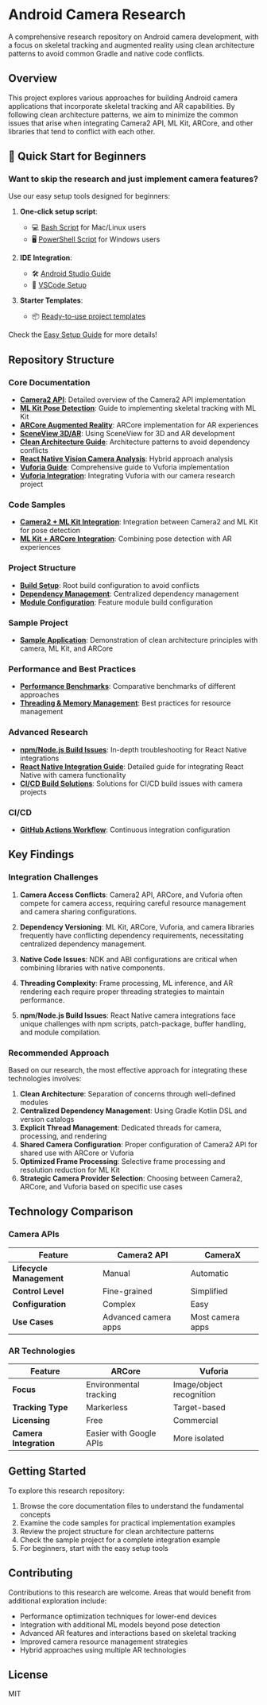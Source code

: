 # Android Camera Research

A comprehensive research repository on Android camera development, with a focus on skeletal tracking and augmented reality using clean architecture patterns to avoid common Gradle and native code conflicts.

## Overview

This project explores various approaches for building Android camera applications that incorporate skeletal tracking and AR capabilities. By following clean architecture patterns, we aim to minimize the common issues that arise when integrating Camera2 API, ML Kit, ARCore, and other libraries that tend to conflict with each other.

## 🚀 Quick Start for Beginners

### Want to skip the research and just implement camera features?

Use our easy setup tools designed for beginners:

1. **One-click setup script**:
   - 💻 [Bash Script](easy-setup/setup.sh) for Mac/Linux users
   - 🖥️ [PowerShell Script](easy-setup/setup.ps1) for Windows users

2. **IDE Integration**:
   - 🛠️ [Android Studio Guide](easy-setup/android-studio-plugin/README.md)
   - 📝 [VSCode Setup](easy-setup/vscode/README.md)

3. **Starter Templates**:
   - 📦 [Ready-to-use project templates](easy-setup/starter-templates/README.md)

Check the [Easy Setup Guide](easy-setup/README.md) for more details!

## Repository Structure

### Core Documentation

- **[Camera2 API](camera2-api.md)**: Detailed overview of the Camera2 API implementation
- **[ML Kit Pose Detection](ml-kit-pose-detection.md)**: Guide to implementing skeletal tracking with ML Kit
- **[ARCore Augmented Reality](arcore-augmented-reality.md)**: ARCore implementation for AR experiences
- **[SceneView 3D/AR](sceneview-3d-ar.md)**: Using SceneView for 3D and AR development
- **[Clean Architecture Guide](clean-architecture-guide.md)**: Architecture patterns to avoid dependency conflicts
- **[React Native Vision Camera Analysis](react-native-vision-camera-analysis.md)**: Hybrid approach analysis
- **[Vuforia Guide](vuforia-guide.md)**: Comprehensive guide to Vuforia implementation
- **[Vuforia Integration](vuforia-integration.md)**: Integrating Vuforia with our camera research project

### Code Samples

- **[Camera2 + ML Kit Integration](code-samples/camera2-mlkit-integration.kt)**: Integration between Camera2 and ML Kit for pose detection
- **[ML Kit + ARCore Integration](code-samples/mlkit-arcore-integration.kt)**: Combining pose detection with AR experiences

### Project Structure

- **[Build Setup](project-structure/build.gradle.kts)**: Root build configuration to avoid conflicts
- **[Dependency Management](project-structure/buildSrc/src/main/kotlin/Dependencies.kt)**: Centralized dependency management
- **[Module Configuration](project-structure/feature-camera/build.gradle.kts)**: Feature module build configuration

### Sample Project

- **[Sample Application](sample-project/)**: Demonstration of clean architecture principles with camera, ML Kit, and ARCore

### Performance and Best Practices

- **[Performance Benchmarks](benchmarks/camera-ml-ar-benchmarks.md)**: Comparative benchmarks of different approaches
- **[Threading & Memory Management](guides/threading-memory-management.md)**: Best practices for resource management

### Advanced Research

- **[npm/Node.js Build Issues](research/npm-node-advanced-troubleshooting.md)**: In-depth troubleshooting for React Native integrations
- **[React Native Integration Guide](research/react-native-integration-guide.md)**: Detailed guide for integrating React Native with camera functionality
- **[CI/CD Build Solutions](research/ci-cd-build-solutions.md)**: Solutions for CI/CD build issues with camera projects

### CI/CD

- **[GitHub Actions Workflow](ci-cd/.github/workflows/android.yml)**: Continuous integration configuration

## Key Findings

### Integration Challenges

1. **Camera Access Conflicts**: Camera2 API, ARCore, and Vuforia often compete for camera access, requiring careful resource management and camera sharing configurations.

2. **Dependency Versioning**: ML Kit, ARCore, Vuforia, and camera libraries frequently have conflicting dependency requirements, necessitating centralized dependency management.

3. **Native Code Issues**: NDK and ABI configurations are critical when combining libraries with native components.

4. **Threading Complexity**: Frame processing, ML inference, and AR rendering each require proper threading strategies to maintain performance.

5. **npm/Node.js Build Issues**: React Native camera integrations face unique challenges with npm scripts, patch-package, buffer handling, and module compilation.

### Recommended Approach

Based on our research, the most effective approach for integrating these technologies involves:

1. **Clean Architecture**: Separation of concerns through well-defined modules
2. **Centralized Dependency Management**: Using Gradle Kotlin DSL and version catalogs
3. **Explicit Thread Management**: Dedicated threads for camera, processing, and rendering
4. **Shared Camera Configuration**: Proper configuration of Camera2 API for shared use with ARCore or Vuforia
5. **Optimized Frame Processing**: Selective frame processing and resolution reduction for ML Kit
6. **Strategic Camera Provider Selection**: Choosing between Camera2, ARCore, and Vuforia based on specific use cases

## Technology Comparison

### Camera APIs

| Feature | Camera2 API | CameraX |
|---------|------------|--------|
| **Lifecycle Management** | Manual | Automatic |
| **Control Level** | Fine-grained | Simplified |
| **Configuration** | Complex | Easy |
| **Use Cases** | Advanced camera apps | Most camera apps |

### AR Technologies

| Feature | ARCore | Vuforia |
|---------|--------|--------|
| **Focus** | Environmental tracking | Image/object recognition |
| **Tracking Type** | Markerless | Target-based |
| **Licensing** | Free | Commercial |
| **Camera Integration** | Easier with Google APIs | More isolated |

## Getting Started

To explore this research repository:

1. Browse the core documentation files to understand the fundamental concepts
2. Examine the code samples for practical implementation examples
3. Review the project structure for clean architecture patterns
4. Check the sample project for a complete integration example
5. For beginners, start with the easy setup tools

## Contributing

Contributions to this research are welcome. Areas that would benefit from additional exploration include:

- Performance optimization techniques for lower-end devices
- Integration with additional ML models beyond pose detection
- Advanced AR features and interactions based on skeletal tracking
- Improved camera resource management strategies
- Hybrid approaches using multiple AR technologies

## License

MIT

